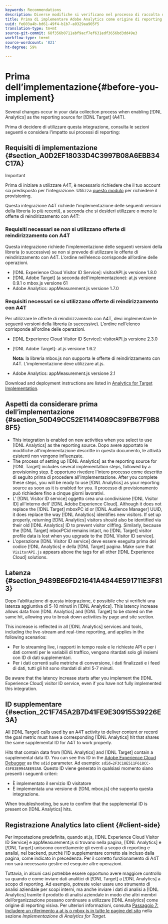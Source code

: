 ```yaml
---
keywords: Recommendations
description: Diverse modifiche si verificano nel processo di raccolta dei dati quando si abilita Analytics come origine della generazione di rapporti per Target (A4T).
title: Prima di implementare Adobe Analytics come origine di reporting per Adobe Target (A4T)
uuid: fe603a4b-bd61-49f4-b1b7-a0329aa905f5
translation-type: tm+mt
source-git-commit: 68f356b0711abf9acf7ef631edf3656bd3dd49e3
workflow-type: tm+mt
source-wordcount: '821'
ht-degree: 59%

---
```



# Prima dell’implementazione{#before-you-implement}

Several changes occur in your data collection process when enabling [!DNL Analytics] as the reporting source for [!DNL Target] (A4T).

Prima di decidere di utilizzare questa integrazione, consulta le sezioni seguenti e considera l&#39;impatto sui processi di reporting:

## Requisiti di implementazione {#section_A0D2EF18033D4C3997B08A6EBB34C17A}

>[!IMPORTANT]
>
>Prima di iniziare a utilizzare A4T, è necessario richiedere che il tuo account sia predisposto per l’integrazione. Utilizza [questo modulo](https://www.adobe.com/go/audiences) per richiedere il provisioning.

Questa integrazione A4T richiede l’implementazione delle seguenti versioni della libreria (o più recenti), a seconda che si desideri utilizzare o meno le offerte di reindirizzamento con A4T:

### Requisiti necessari se *non* si utilizzano offerte di reindirizzamento con A4T

Questa integrazione richiede l&#39;implementazione delle seguenti versioni della libreria (o successive) se non si prevede di utilizzare le offerte di reindirizzamento con A4T. L’ordine nell’elenco corrisponde all’ordine delle operazioni.

* [!DNL Experience Cloud Visitor ID Service]: visitorAPI.js versione 1.8.0
* [!DNL Adobe Target] (a seconda dell&#39;implementazione): at.js versione 0.9.1 o mbox.js versione 61
* Adobe Analytics: appMeasurement.js versione 1.7.0

### Requisiti necessari se si utilizzano offerte di reindirizzamento con A4T

Per utilizzare le offerte di reindirizzamento con A4T, devi implementare le seguenti versioni della libreria (o successive). L’ordine nell’elenco corrisponde all’ordine delle operazioni.

* [!DNL Experience Cloud Visitor ID Service]: visitorAPI.js versione 2.3.0
* [!DNL Adobe Target]: at.js versione 1.6.2

   **Nota:** la libreria mbox.js non supporta le offerte di reindirizzamento con A4T. L’implementazione deve utilizzare at.js.

* Adobe Analytics: appMeasurement.js versione 2.1

Download and deployment instructions are listed in [Analytics for Target Implementation](/help/c-integrating-target-with-mac/a4t/a4timplementation.md).

## Aspetti da considerare prima dell’implementazione {#section_50D49CC52E11414089C89FB67F9B88F5}

* This integration is enabled on new activities when you select to use [!DNL Analytics] as the reporting source. Dopo avere apportato le modifiche all&#39;implementazione descritte in questo documento, le attività esistenti non vengono influenzate.
* The process of setting up [!DNL Analytics] as the reporting source for [!DNL Target] includes several implementation steps, followed by a provisioning step. È opportuno rivedere l&#39;intero processo come descritto di seguito prima di procedere all&#39;implementazione. After you complete these steps, you will be ready to use [!DNL Analytics] as your reporting source as soon as it is enabled for you. Il processo di previsionamento può richiedere fino a cinque giorni lavorativi.
* L&#39; [!DNL Visitor ID service] oggetto crea una condivisione [!DNL Visitor ID] all&#39;interno dell&#39; [!DNL Adobe Experience Cloud]. Although it does not replace the [!DNL Target] mboxPC id or [!DNL Audience Manager] UUID, it does replace the way [!DNL Analytics] identifies new visitors. If set up properly, returning [!DNL Analytics] visitors should also be identified via their old [!DNL Analytics] ID to prevent visitor cliffing. Similarly, because the [!DNL Target] mboxPCid remains intact, no [!DNL Target] visitor profile data is lost when you upgrade to the [!DNL Visitor ID service].
* L&#39;operazione [!DNL Visitor ID service] deve essere eseguita prima del codice [!DNL Analytics] e della [!DNL Target] pagina. Make sure that `VisitorAPI.js` appears above the tags for all other [!DNL Experience Cloud] solutions.

## Latenza {#section_9489BE6FD21641A4844E591711E3F813}

Dopo l&#39;abilitazione di questa integrazione, è possibile che si verifichi una latenza aggiuntiva di 5-10 minuti in [!DNL Analytics]. This latency increase allows data from [!DNL Analytics] and [!DNL Target] to be stored on the same hit, allowing you to break down activities by page and site section.

This increase is reflected in all [!DNL Analytics] services and tools, including the live-stream and real-time reporting, and applies in the following scenarios:

* Per lo streaming live, i rapporti in tempo reale e le richieste API e per i dati correnti per le variabili di traffico, vengono ritardati solo gli insiemi con ID di dati supplementari.
* Per i dati correnti sulle metriche di conversione, i dati finalizzati e i feed di dati, tutti gli hit sono ritardati di altri 5-7 minuti.

Be aware that the latency increase starts after you implement the [!DNL Experience Cloud] visitor ID service, even if you have not fully implemented this integration.

## ID supplementare {#section_2C1F745A2B7D41FE9E30915539226E3A}

All [!DNL Target] calls used by an A4T activity to deliver content or record the goal metric must have a corresponding [!DNL Analytics] hit that shares the same supplemental ID for A4T to work properly.

Hits that contain data from [!DNL Analytics] and [!DNL Target] contain a supplemental data ID. You can see this ID in the [Adobe Experience Cloud Debugger](https://docs.adobe.com/content/help/en/debugger/using/experience-cloud-debugger.html) as the `sdid` parameter. Ad esempio: `sdid=2F3C18E511F618CC-45F83E994AEE93A0`. Questo ID viene generato in qualsiasi momento siano presenti i seguenti criteri:

* È implementato il servizio ID visitatore
* È implementata una versione di [!DNL mbox.js] che supporta questa integrazione.

When troubleshooting, be sure to confirm that the supplemental ID is present on [!DNL Analytics] hits.

## Registrazione Analytics lato client {#client-side}

Per impostazione predefinita, quando at.js, [!DNL Experience Cloud Visitor ID Service] e appMeasurement.js si trovano nella pagina, [!DNL Analytics] e [!DNL Target] uniscono correttamente gli eventi a scopo di reporting e analisi, nel backend, purché l’ID supplementare corretto sia incluso dalla pagina, come indicato in precedenza. Per il corretto funzionamento di A4T non sarà necessario gestire ed eseguire altre operazioni.

Tuttavia, in alcuni casi potrebbe essere opportuno avere maggiore controllo su quando e come inviare dati analitici di [!DNL Target] a [!DNL Analytics] a scopo di reporting. Ad esempio, potreste voler usare uno strumento di analisi aziendale per scopi interni, ma anche inviare i dati di analisi a [!DNL Analytics] tramite il prodotto di analisi aziendale in modo che altri membri dell’organizzazione possano continuare a utilizzare [!DNL Analytics] come origine di reporting visiva. Per ulteriori informazioni, consulta [Passaggio 7: Includere un riferimento a at.js o mbox.js in tutte le pagine del sito](/help/c-integrating-target-with-mac/a4t/a4timplementation.md#step7) nella sezione *Implementazione di Analytics for Target*.
